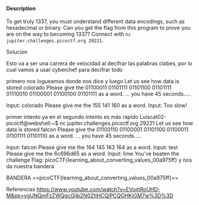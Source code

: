 #### Description

To get truly 1337, you must understand different data encodings, such as hexadecimal or binary. Can you get the flag from this program to prove you are on the way to becoming 1337? Connect with `nc jupiter.challenges.picoctf.org 29221`.


Solucion

Esto va a ser una carrera de  velocidad al decifrar las palabras clabes, por lo cual vamos a usar cyberchef para decifrar todo


primero nos logueamos donde nos dice  y luego
Let us see how data is stored
colorado
Please give the 01100011 01101111 01101100 01101111 01110010 01100001 01100100 01101111 as a word.
...
you have 45 seconds.....

Input:
colorado
Please give me the  155 141 160 as a word.
Input:
Too slow!

primer intento
 ya en el segundo intento es más rapido
 Luiscat02-picoctf@webshell:~$ nc jupiter.challenges.picoctf.org 29221
Let us see how data is stored
falcon
Please give the 01100110 01100001 01101100 01100011 01101111 01101110 as a word.
...
you have 45 seconds.....

Input:
falcon 
Please give me the  164 145 163 164 as a word.
Input:
test
Please give me the 6c696d65 as a word.
Input:
lime
You've beaten the challenge
Flag: picoCTF{learning_about_converting_values_00a975ff}
 y nos da nuestra bandera


BANDERA
==picoCTF{learning_about_converting_values_00a975ff}==

Referencias
https://www.youtube.com/watch?v=EVomRoUHD-M&pp=ygUNQmFzZWQgcGljb2N0ZtIHCQlPCQGHKiGM7w%3D%3D